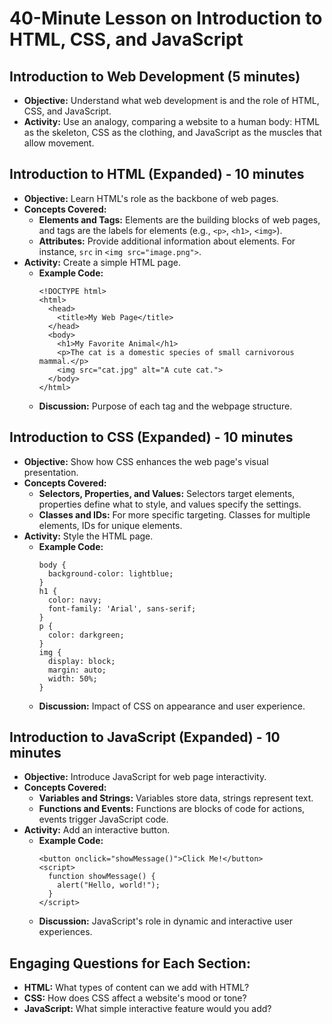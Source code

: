
# 40-Minute Lesson on Introduction to HTML, CSS, and JavaScript

## Introduction to Web Development (5 minutes)
- **Objective:** Understand what web development is and the role of HTML, CSS, and JavaScript.
- **Activity:** Use an analogy, comparing a website to a human body: HTML as the skeleton, CSS as the clothing, and JavaScript as the muscles that allow movement.

## Introduction to HTML (Expanded) - 10 minutes
- **Objective:** Learn HTML's role as the backbone of web pages.
- **Concepts Covered:**
  - **Elements and Tags:** Elements are the building blocks of web pages, and tags are the labels for elements (e.g., `<p>`, `<h1>`, `<img>`).
  - **Attributes:** Provide additional information about elements. For instance, `src` in `<img src="image.png">`.
- **Activity:** Create a simple HTML page.
  - **Example Code:**
    ```
    <!DOCTYPE html>
    <html>
      <head>
        <title>My Web Page</title>
      </head>
      <body>
        <h1>My Favorite Animal</h1>
        <p>The cat is a domestic species of small carnivorous mammal.</p>
        <img src="cat.jpg" alt="A cute cat.">
      </body>
    </html>
    ```
  - **Discussion:** Purpose of each tag and the webpage structure.

## Introduction to CSS (Expanded) - 10 minutes
- **Objective:** Show how CSS enhances the web page's visual presentation.
- **Concepts Covered:**
  - **Selectors, Properties, and Values:** Selectors target elements, properties define what to style, and values specify the settings.
  - **Classes and IDs:** For more specific targeting. Classes for multiple elements, IDs for unique elements.
- **Activity:** Style the HTML page.
  - **Example Code:**
    ```
    body {
      background-color: lightblue;
    }
    h1 {
      color: navy;
      font-family: 'Arial', sans-serif;
    }
    p {
      color: darkgreen;
    }
    img {
      display: block;
      margin: auto;
      width: 50%;
    }
    ```
  - **Discussion:** Impact of CSS on appearance and user experience.

## Introduction to JavaScript (Expanded) - 10 minutes
- **Objective:** Introduce JavaScript for web page interactivity.
- **Concepts Covered:**
  - **Variables and Strings:** Variables store data, strings represent text.
  - **Functions and Events:** Functions are blocks of code for actions, events trigger JavaScript code.
- **Activity:** Add an interactive button.
  - **Example Code:**
    ```
    <button onclick="showMessage()">Click Me!</button>
    <script>
      function showMessage() {
        alert("Hello, world!");
      }
    </script>
    ```
  - **Discussion:** JavaScript's role in dynamic and interactive user experiences.

## Engaging Questions for Each Section:
- **HTML:** What types of content can we add with HTML?
- **CSS:** How does CSS affect a website's mood or tone?
- **JavaScript:** What simple interactive feature would you add?

